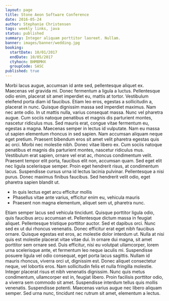 ```yaml
---
layout: page
title: Stone Aeon Software Conference
date: 2016-05-24
author: Stephanie Christensen
tags: weekly links, java
status: published
summary: Integer aliquam porttitor laoreet. Nullam.
banner: images/banner/wedding.jpg
booking:
  startDate: 10/01/2017
  endDate: 10/05/2017
  ctyhocn: BHMBMHX
  groupCode: SASC
published: true
---
```

Morbi lacus augue, accumsan id ante sed, pellentesque aliquet ex. Maecenas vel gravida mi. Donec fermentum a ligula a luctus. Pellentesque odio enim, placerat sit amet imperdiet eu, mattis at tortor. Vestibulum eleifend porta diam id faucibus. Etiam leo eros, egestas a sollicitudin a, placerat in nunc. Quisque dignissim massa sed imperdiet maximus. Nam nec ante odio. In ut mattis nulla, varius consequat massa. Nunc vel pharetra augue. Cum sociis natoque penatibus et magnis dis parturient montes, nascetur ridiculus mus.
Sed mauris erat, congue vitae fermentum eu, egestas a magna. Maecenas semper in lectus id vulputate. Nam eu massa ut sapien elementum rhoncus in sed sapien. Nam accumsan aliquam neque eget pretium. Praesent bibendum eros sit amet velit pharetra egestas quis ac orci. Morbi nec molestie nibh. Donec vitae libero ex. Cum sociis natoque penatibus et magnis dis parturient montes, nascetur ridiculus mus. Vestibulum erat sapien, ornare vel erat ac, rhoncus condimentum velit. Praesent tempor elit porta, faucibus elit non, accumsan quam. Sed eget elit nec ligula scelerisque semper. Proin eget hendrerit risus, at condimentum lacus. Suspendisse cursus urna id lectus lacinia pulvinar. Pellentesque a nisi purus. Donec maximus finibus faucibus. Sed hendrerit velit odio, eget pharetra sapien blandit ut.

* In quis lectus eget arcu efficitur mollis
* Phasellus vitae ante varius, efficitur enim eu, vehicula mauris
* Praesent non magna elementum, aliquet sem ut, pharetra nunc.

Etiam semper lacus sed vehicula tincidunt. Quisque porttitor ligula odio, quis faucibus arcu accumsan et. Pellentesque dictum massa in feugiat aliquet. Pellentesque tristique porttitor auctor. Sed et dapibus orci. Nunc sed ex ut dui rhoncus venenatis. Donec efficitur erat eget nibh faucibus ornare. Quisque egestas est eros, ac molestie dolor interdum ut. Nulla at nisi quis est molestie placerat vitae vitae dui. In ornare dui magna, sit amet porttitor sem ornare sed. Duis efficitur, nisi eu volutpat ullamcorper, lorem urna scelerisque ante, et fermentum leo neque iaculis mi.
Suspendisse posuere ligula vel odio consequat, eget porta lacus sagittis. Nullam id mauris rhoncus, viverra orci ut, dignissim est. Donec aliquet consectetur neque, vel lobortis eros. Nam sollicitudin felis et nulla fringilla molestie. Integer placerat risus et nibh venenatis dignissim. Nunc quis metus condimentum, ullamcorper est in, feugiat libero. Proin facilisis porttitor odio, a viverra sem commodo sit amet. Suspendisse interdum tellus quis mollis venenatis. Suspendisse potenti. Maecenas varius augue nec libero aliquam semper. Sed urna nunc, tincidunt nec rutrum sit amet, elementum a lectus.
